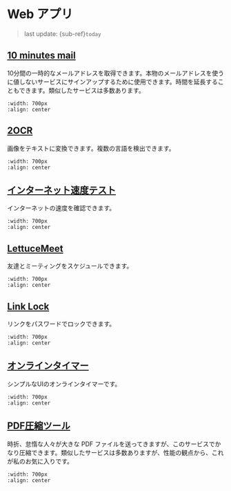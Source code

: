 # Web アプリ
> last update: {sub-ref}`today`

## [10 minutes mail](https://10minemail.com/en/)
10分間の一時的なメールアドレスを取得できます。本物のメールアドレスを使うに値しないサービスにサインアップするために使用できます。時間を延長することもできます。類似したサービスは多数あります。
```{image} img/10-minute-mail.png
:width: 700px
:align: center
```

## [2OCR](https://2ocr.com/)
画像をテキストに変換できます。複数の言語を検出できます。
```{image} img/2ocr.png
:width: 700px
:align: center
```

## [インターネット速度テスト](https://fast.com/)
インターネットの速度を確認できます。
```{image} img/internet-speed-test.png
:width: 700px
:align: center
```

## [LettuceMeet](https://lettucemeet.com/)
友達とミーティングをスケジュールできます。
```{image} img/lettucemeet.png
:width: 700px
:align: center
```

## [Link Lock](https://jstrieb.github.io/link-lock/create/)
リンクをパスワードでロックできます。
```{image} img/link-lock.png
:width: 700px
:align: center
```

## [オンラインタイマー](https://vclock.com/timer/)
シンプルなUIのオンラインタイマーです。
```{image} img/online-timer.png
:width: 700px
:align: center
```

## [PDF圧縮ツール](https://www.ilovepdf.com/compress_pdf)
時折、怠惰な人々が大きな PDF ファイルを送ってきますが、このサービスでかなり圧縮できます。類似したサービスは多数ありますが、性能の観点から、これが私のお気に入りです。
```{image} img/pdf.png
:width: 700px
:align: center
```